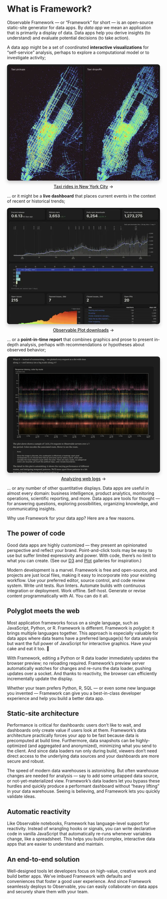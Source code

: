 # What is Framework?

<style>

.gallery {
  gap: 2rem;
  max-width: 640px;
}

.gallery a {
  display: flex;
  flex-direction: column;
  align-items: center;
  gap: 0.5rem;
}

.gallery img {
  max-width: 100%;
  border-radius: 8px;
  box-shadow: 0 0 0 0.75px rgba(128, 128, 128, 0.2), 0 6px 12px 0 rgba(0, 0, 0, 0.2);
  aspect-ratio: 2500 / 1900;
}

@media (prefers-color-scheme: dark) {
  .gallery img {
    box-shadow: 0 0 0 0.75px rgba(128, 128, 128, 0.2), 0 6px 12px 0 rgba(0, 0, 0, 0.4);
  }
}

.gallery a:not(:hover, :focus) {
  color: var(--theme-foreground-muted);
}

.gallery a:hover img,
.gallery a:focus img {
  box-shadow: 0 0 0 0.75px var(--theme-foreground-focus), 0 6px 12px 0 rgba(0, 0, 0, 0.2);
}

.gallery figcaption {
  font-size: 12px;
  color: inherit;
}

.arrow {
  font-weight: 500;
}

.arrow::after {
  content: "→";
  display: inline-block;
  margin-left: 0.25rem;
}

</style>

Observable Framework — or “Framework” for short — is an open-source static-site generator for data apps. By *data app* we mean an application that is primarily a display of data. Data apps help you derive insights (to understand) and evaluate potential decisions (to take action).

A data app might be a set of coordinated **interactive visualizations** for “self-service” analysis, perhaps to explore a computational model or to investigate activity;

<div class="gallery grid grid-cols-2">
  <a href="https://observablehq.com/framework/lib/mosaic" target="_blank">
    <picture>
      <img src="./assets/mosaic.webp">
    </picture>
    <div class="small arrow">Taxi rides in New York City</div>
  </a>
</div>

… or it might be a **live dashboard** that places current events in the context of recent or historical trends;

<div class="gallery grid grid-cols-2">
  <a href="https://observablehq.com/framework/examples/plot/">
    <picture>
      <source srcset="./assets/plot.webp" media="(prefers-color-scheme: dark)">
      <img src="./assets/plot-dark.webp">
    </picture>
    <div class="small arrow">Observable Plot downloads</div>
  </a>
</div>

… or a **point-in-time report** that combines graphics and prose to present in-depth analysis, perhaps with recommendations or hypotheses about observed behavior;

<div class="gallery grid grid-cols-2">
  <a href="https://observablehq.com/framework/examples/api/">
    <picture>
      <source srcset="./assets/api.webp" media="(prefers-color-scheme: dark)">
      <img src="./assets/api-dark.webp">
    </picture>
    <div class="small arrow">Analyzing web logs</div>
  </a>
</div>

… or any number of other quantitative displays. Data apps are useful in almost every domain: business intelligence, product analytics, monitoring operations, scientific reporting, and more. Data apps are tools for thought — for answering questions, exploring possibilities, organizing knowledge, and communicating insights.

Why use Framework for your data app? Here are a few reasons.

## The power of code

Good data apps are highly customized — they present an opinionated perspective and reflect your brand. Point-and-click tools may be easy to use but suffer limited expressivity and power. With code, there’s no limit to what you can create. (See our [D3](https://observablehq.com/@d3/gallery) and [Plot](https://observablehq.com/@observablehq/plot-gallery) galleries for inspiration.)

Modern development is a marvel. Framework is free and open-source, and projects are just local files, making it easy to incorporate into your existing workflow. Use your preferred editor, source control, and code review system. Write unit tests. Run linters. Automate builds with continuous integration or deployment. Work offline. Self-host. Generate or revise content programmatically with AI. You can do it all.

## Polyglot meets the web

Most application frameworks focus on a single language, such as JavaScript, Python, or R. Framework is different. Framework is _polyglot_: it brings multiple languages together. This approach is especially valuable for data apps where data teams have a preferred language(s) for data analysis but want the full power of JavaScript for interactive graphics. Have your cake and eat it too. 🍰

With Framework, editing a Python or R data loader immediately updates the browser preview; no reloading required. Framework’s preview server automatically watches for changes and re-runs the data loader, pushing updates over a socket. And thanks to reactivity, the browser can efficiently incrementally update the display.

Whether your team prefers Python, R, SQL — or even some new language you invented — Framework can give you a best-in-class developer experience and help you build a better data app.

## Static-site architecture

Performance is critical for dashboards: users don’t like to wait, and dashboards only create value if users look at them. Framework’s data architecture practically forces your app to be fast because data is precomputed at build time. Furthermore, data snapshots can be highly-optimized (and aggregated and anonymized), minimizing what you send to the client. And since data loaders run only during build, viewers don’t need direct access to the underlying data sources and your dashboards are more secure and robust.

The speed of modern data warehouses is astonishing. But often warehouse changes are needed for analysis — say to add some untapped data source, or not-yet-materialized view. Framework’s data loaders let you bypass these hurdles and quickly produce a performant dashboard without “heavy lifting” in your data warehouse. Seeing is believing, and Framework lets you quickly validate ideas.

## Automatic reactivity

Like Observable notebooks, Framework has language-level support for reactivity. Instead of wrangling hooks or signals, you can write declarative code in vanilla JavaScript that automatically re-runs whenever variables change, like a spreadsheet. This helps you build complex, interactive data apps that are easier to understand and maintain.

## An end-to-end solution

Well-designed tools let developers focus on high-value, creative work and build better apps. We’ve imbued Framework with defaults and conveniences that foster a good user experience. And since Framework seamlessly deploys to Observable, you can easily collaborate on data apps and securely share them with your team.
